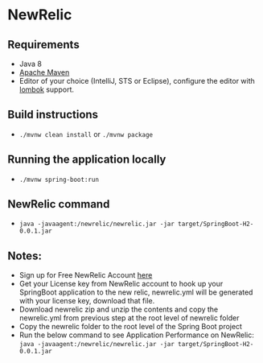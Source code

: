 # NewRelic

## Requirements

- Java 8
- [Apache Maven](https://maven.apache.org/)
- Editor of your choice (IntelliJ, STS or Eclipse), configure the editor with [lombok](https://projectlombok.org/setup/intellij) support.

## Build instructions

- `./mvnw clean install` or `./mvnw package`

## Running the application locally

- `./mvnw spring-boot:run`

## NewRelic command

- `java -javaagent:/newrelic/newrelic.jar -jar target/SpringBoot-H2-0.0.1.jar`

## Notes:

- Sign up for Free NewRelic Account [here](https://newrelic.com/)
- Get your License key from NewRelic account to hook up your SpringBoot application to the new relic, newrelic.yml will be generated with your license key, download that file.
- Download newrelic zip and unzip the contents and copy the newrelic.yml from previous step at the root level of newrelic folder
- Copy the newrelic folder to the root level of the Spring Boot project
- Run the below command to see Application Performance on NewRelic:
  `java -javaagent:/newrelic/newrelic.jar -jar target/SpringBoot-H2-0.0.1.jar`
